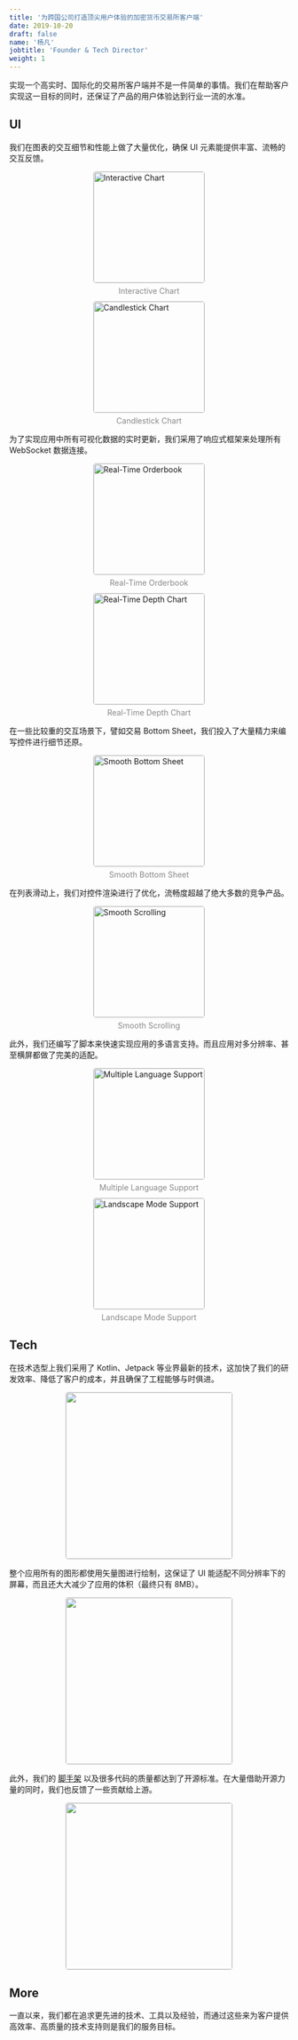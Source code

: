 ```yaml
---
title: '为跨国公司打造顶尖用户体验的加密货币交易所客户端'
date: 2019-10-20
draft: false
name: '杨凡'
jobtitle: 'Founder & Tech Director'
weight: 1
---
```


 实现一个高实时、国际化的交易所客户端并不是一件简单的事情。我们在帮助客户实现这一目标的同时，还保证了产品的用户体验达到行业一流的水准。

 <!--more-->

## UI

我们在图表的交互细节和性能上做了大量优化，确保 UI 元素能提供丰富、流畅的交互反馈。

<figure style="margin: 0; margin-top: 10px; margin-bottom: 10px;"><img src="https://ws1.sinaimg.cn/large/006R84Ncgy1g887p4yb0jg30a00hsq9m.gif" alt="Interactive Chart" style="margin: 0 auto; display: block; border: 1px solid #ddd; width: 200px; border-radius: 5px;"><figcaption style="margin-top: 5px; text-align: center; color: #888; font-size: 14px;">Interactive Chart</figcaption></figure>

<figure style="margin: 0; margin-top: 10px; margin-bottom: 10px;"><img src="https://ws1.sinaimg.cn/large/006R84Ncgy1g887ppfa3ng30a00hs7ke.gif" alt="Candlestick Chart" style="margin: 0 auto; display: block; border: 1px solid #ddd; width: 200px; border-radius: 5px;"><figcaption style="margin-top: 5px; text-align: center; color: #888; font-size: 14px;">Candlestick Chart</figcaption></figure>

为了实现应用中所有可视化数据的实时更新，我们采用了响应式框架来处理所有 WebSocket 数据连接。

<figure style="margin: 0; margin-top: 10px; margin-bottom: 10px;"><img src="https://ws1.sinaimg.cn/large/006R84Ncgy1g887qbg0uhg30a00hsq5q.gif" alt="Real-Time Orderbook" style="margin: 0 auto; display: block; border: 1px solid #ddd; width: 200px; border-radius: 5px;"><figcaption style="margin-top: 5px; text-align: center; color: #888; font-size: 14px;">Real-Time Orderbook</figcaption></figure>

<figure style="margin: 0; margin-top: 10px; margin-bottom: 10px;"><img src="https://ws1.sinaimg.cn/large/006R84Ncgy1g887qqq2bkg30a00hsgng.gif" alt="Real-Time Depth Chart" style="margin: 0 auto; display: block; border: 1px solid #ddd; width: 200px; border-radius: 5px;"><figcaption style="margin-top: 5px; text-align: center; color: #888; font-size: 14px;">Real-Time Depth Chart</figcaption></figure>

在一些比较重的交互场景下，譬如交易 Bottom Sheet，我们投入了大量精力来编写控件进行细节还原。

<figure style="margin: 0; margin-top: 10px; margin-bottom: 10px;"><img src="https://ws1.sinaimg.cn/large/006R84Ncgy1g887r4pee7g30a00hs4in.gif" alt="Smooth Bottom Sheet" style="margin: 0 auto; display: block; border: 1px solid #ddd; width: 200px; border-radius: 5px;"><figcaption style="margin-top: 5px; text-align: center; color: #888; font-size: 14px;">Smooth Bottom Sheet</figcaption></figure>

在列表滑动上，我们对控件渲染进行了优化，流畅度超越了绝大多数的竞争产品。

<figure style="margin: 0; margin-top: 10px; margin-bottom: 10px;"><img src="https://ws1.sinaimg.cn/large/006R84Ncgy1g887rl30txg30a00hs7wh.gif" alt="Smooth Scrolling" style="margin: 0 auto; display: block; border: 1px solid #ddd; width: 200px; border-radius: 5px;"><figcaption style="margin-top: 5px; text-align: center; color: #888; font-size: 14px;">Smooth Scrolling</figcaption></figure>

此外，我们还编写了脚本来快速实现应用的多语言支持。而且应用对多分辨率、甚至横屏都做了完美的适配。

<figure style="margin: 0; margin-top: 10px; margin-bottom: 10px;"><img src="https://ws1.sinaimg.cn/large/006R84Ncgy1g887sameayg30a00hshdu.gif" alt="Multiple Language Support" style="margin: 0 auto; display: block; border: 1px solid #ddd; width: 200px; border-radius: 5px;"><figcaption style="margin-top: 5px; text-align: center; color: #888; font-size: 14px;">Multiple Language Support</figcaption></figure>

<figure style="margin: 0; margin-top: 10px; margin-bottom: 10px;"><img src="https://ws1.sinaimg.cn/large/006R84Ncgy1g887skfbsqg30a00hsb29.gif" alt="Landscape Mode Support" style="margin: 0 auto; display: block; border: 1px solid #ddd; width: 200px; border-radius: 5px;"><figcaption style="margin-top: 5px; text-align: center; color: #888; font-size: 14px;">Landscape Mode Support</figcaption></figure>

## Tech

在技术选型上我们采用了 Kotlin、Jetpack 等业界最新的技术，这加快了我们的研发效率、降低了客户的成本，并且确保了工程能够与时俱进。

<figure style="margin: 0; margin-top: 10px; margin-bottom: 10px;"><img src="https://ws1.sinaimg.cn/large/006R84Ncgy1g887ma48hsj30go03pjrz.jpg" alt style="margin: 0 auto; display: block; border: 1px solid #ddd; width: 300px; border-radius: 5px;"></figure>

整个应用所有的图形都使用矢量图进行绘制，这保证了 UI 能适配不同分辨率下的屏幕，而且还大大减少了应用的体积（最终只有 8MB）。

<figure style="margin: 0; margin-top: 10px; margin-bottom: 10px;"><img src="https://ws1.sinaimg.cn/large/006R84Ncgy1g887mohmq2j30rg0b2wf9.jpg" alt style="margin: 0 auto; display: block; border: 1px solid #ddd; width: 300px; border-radius: 5px;"></figure>

此外，我们的 [脚手架](https://github.com/nekocode/create-android-kotlin-app "脚手架") 以及很多代码的质量都达到了开源标准。在大量借助开源力量的同时，我们也反馈了一些贡献给上游。

<figure style="margin: 0; margin-top: 10px; margin-bottom: 10px;"><img src="https://ws1.sinaimg.cn/large/006R84Ncgy1g887nkg5juj317o0sin3g.jpg" alt style="margin: 0 auto; display: block; border: 1px solid #ddd; width: 300px; border-radius: 5px;"></figure>

## More

一直以来，我们都在追求更先进的技术、工具以及经验，而通过这些来为客户提供高效率、高质量的技术支持则是我们的服务目标。

